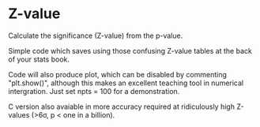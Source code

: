 # Z-value
Calculate the significance (Z-value) from the p-value.

Simple code which saves using those confusing Z-value tables at the back of your stats book.

Code will also produce plot, which can be disabled by commenting "plt.show()", although this makes an excellent teaching tool in numerical intergration. Just set npts = 100 for a demonstration.

C version also avaiable in more accuracy required at ridiculously high Z-values (>6σ, p < one in a billion).

